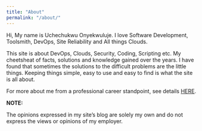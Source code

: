 ```yaml
---
title: "About"
permalink: "/about/"
---
```


Hi, My name is Uchechukwu Onyekwuluje. I love Software Development, Toolsmith, DevOps, Site Reliability and All things Clouds.

This site is about DevOps, Clouds, Security, Coding, Scripting etc. My cheetsheat of facts, solutions and knowledge gained over the years. 
I have found that sometimes the solutions to the difficult problems are the little things. Keeping things simple, easy to use and easy to find is what the site is all about.

For more about me from a professional career standpoint, see details
<a href="https://www.linkedin.com/in/uchechukwu-onyekwuluje-sde" target="_blank">HERE</a>.

**NOTE:**

The opinions expressed in my site’s blog are solely my own and do not express the views or opinions of my employer.
